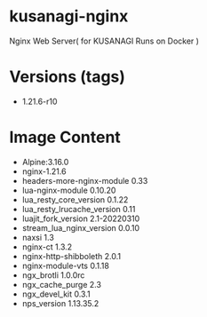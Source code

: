 # kusanagi-nginx

Nginx Web Server( for KUSANAGI Runs on Docker )

# Versions (tags)

- 1.21.6-r10

# Image Content

- Alpine:3.16.0
- nginx-1.21.6
- headers-more-nginx-module 0.33
- lua-nginx-module 0.10.20
- lua_resty_core_version 0.1.22
- lua_resty_lrucache_version 0.11
- luajit_fork_version 2.1-20220310
- stream_lua_nginx_version 0.0.10
- naxsi 1.3
- nginx-ct 1.3.2
- nginx-http-shibboleth 2.0.1
- nginx-module-vts 0.1.18
- ngx_brotli 1.0.0rc
- ngx_cache_purge 2.3
- ngx_devel_kit 0.3.1
- nps_version 1.13.35.2


